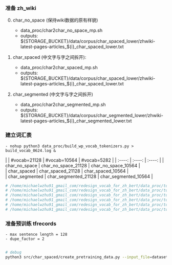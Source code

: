 

### 准备 zh_wiki

0. char_no_space (保持wiki数据的原有样貌)
    - data_proc/char2char_no_space_mp.sh
    - outputs: ${STORAGE_BUCKET}/data/corpus/char_spaced_lower/zhwiki-latest-pages-articles_${i}_char_spaced_lower.txt

1. char_spaced (中文字与字之间拆开):
    - data_proc/char2char_spaced_mp.sh
    - outputs: ${STORAGE_BUCKET}/data/corpus/char_spaced_lower/zhwiki-latest-pages-articles_${i}_char_spaced_lower.txt

2. char_segmented (中文字与字之间拆开)
    - data_proc/char2char_segmented_mp.sh
    - outputs: ${STORAGE_BUCKET}/data/corpus/char_segmented_lower/zhwiki-latest-pages-articles_${i}_char_segmented_lower.txt


### 建立词汇表

    - nohup python3 data_proc/build_wp_vocab_tokenizers.py > build_vocab_0624.log &


|  | #vocab=21128 | #vocab=10564 |  #vocab=5282   |
| :----: | :----: | :----: | 
| char_no_space	     |      char_no_space_21128     |   char_no_space_10564      |   
|  char_spaced       |     char_spaced_21128      |   char_spaced_10564    |   
|  char_segmented       |       char_segmented_21128    |     char_segmented_10564       |

```bash
# /home/michaelwzhu91_gmail_com/redesign_vocab_for_zh_bert/data_proc/tokenizers/char_segmented_21128-vocab.txt
# /home/michaelwzhu91_gmail_com/redesign_vocab_for_zh_bert/data_proc/tokenizers/char_segmented_10564-vocab.txt
# /home/michaelwzhu91_gmail_com/redesign_vocab_for_zh_bert/data_proc/tokenizers/char_segmented_5282-vocab.txt
# /home/michaelwzhu91_gmail_com/redesign_vocab_for_zh_bert/data_proc/tokenizers/char_spaced_21128-vocab.txt
# /home/michaelwzhu91_gmail_com/redesign_vocab_for_zh_bert/data_proc/tokenizers/char_spaced_10564-vocab.txt
# /home/michaelwzhu91_gmail_com/redesign_vocab_for_zh_bert/data_proc/tokenizers/char_spaced_5282-vocab.txt

```


### 准备预训练 tfrecords

    - max sentence length = 128
    - dupe_factor = 2
    
```bash

# debug
python3 src/char_spaced/create_pretraining_data.py --input_file=datasets/zh_sample/wiki.valid.raw --output_file=experiments/zh_sample/wiki.valid.%s.tfrecord --do_lower_case=True --do_whole_word_mask=True --max_seq_length=128 --max_predictions_per_seq=13 --masked_lm_prob=0.1 --dupe_factor=2 --bert_tokenizer_name data_proc/tokenizers/char_spaced_21128-vocab.txt

```

